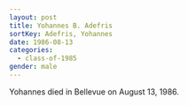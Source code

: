 ```yaml
---
layout: post
title: Yohannes B. Adefris
sortKey: Adefris, Yohannes
date: 1986-08-13
categories:
  - class-of-1985
gender: male
---
```

Yohannes died in Bellevue on August 13, 1986.

